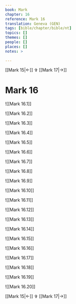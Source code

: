 ```yaml
---
book: Mark
chapter: 16
reference: Mark 16
translation: Geneva (GEN)
tags: [bible/chapter/bible/nt]
topics: []
themes: []
people: []
places: []
notes: >
  
---
```


[[Mark 15|<-]] ✞ [[Mark 17|->]]

# Mark 16

![[Mark 16.1]]

![[Mark 16.2]]

![[Mark 16.3]]

![[Mark 16.4]]

![[Mark 16.5]]

![[Mark 16.6]]

![[Mark 16.7]]

![[Mark 16.8]]

![[Mark 16.9]]

![[Mark 16.10]]

![[Mark 16.11]]

![[Mark 16.12]]

![[Mark 16.13]]

![[Mark 16.14]]

![[Mark 16.15]]

![[Mark 16.16]]

![[Mark 16.17]]

![[Mark 16.18]]

![[Mark 16.19]]

![[Mark 16.20]]

[[Mark 15|<-]] ✞ [[Mark 17|->]]
